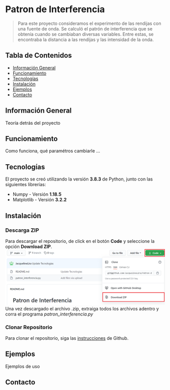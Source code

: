# Patron de Interferencia
> Para este proyecto consideramos el experimento de las rendijas con una fuente de onda. Se calculó el patrón de interferencia que se obtenía cuando se cambiaban diversas variables. Entre estas, se encontraba la distancia a las rendijas y las intensidad de la onda.
## Tabla de Contenidos
* [Información General](#información-general)
* [Funcionamiento](#funcionamiento)
* [Tecnologías](#tecnologías)
* [Instalación](#instalación)
* [Ejemplos](#ejemplos)
* [Contacto](#contacto)
## Información General
Teoría detrás del proyecto
## Funcionamiento
Como funciona, qué paramétros cambiarle ...
## Tecnologías
El proyecto se creó utilizando la versión **3.8.3** de Python, junto con las siguientes librerías:
* Numpy      - Versión **1.18.5**
* Matplotlib - Versión **3.2.2**

## Instalación
### Descarga ZIP
Para descargar el repositorio, de click en el botón **Code** y seleccione la opción **Download ZIP**. ![](./img/descarga.png)
Una vez descargado el archivo .zip, extraiga todos los archivos adentro y corra el programa *patron_interferencia.py*
### Clonar Repositorio
Para clonar el repositorio, siga las [instrucciones](https://docs.github.com/en/github/creating-cloning-and-archiving-repositories/cloning-a-repository#:~:text=%20Cloning%20an%20empty%20repository%20%201%20On,and%20then%20paste%20the%20URL%20you...%20More) de Github.
## Ejemplos
Ejemplos de uso
## Contacto
